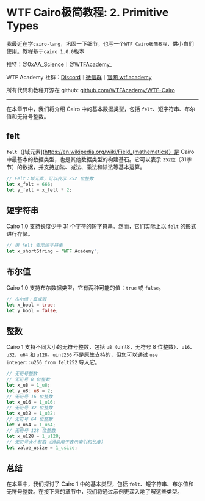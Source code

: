 # WTF Cairo极简教程: 2. Primitive Types

我最近在学`cairo-lang`，巩固一下细节，也写一个`WTF Cairo极简教程`，供小白们使用。教程基于`cairo 1.0.0`版本

推特：[@0xAA_Science](https://twitter.com/0xAA_Science)｜[@WTFAcademy_](https://twitter.com/WTFAcademy_)

WTF Academy 社群：[Discord](https://discord.wtf.academy)｜[微信群](https://docs.google.com/forms/d/e/1FAIpQLSe4KGT8Sh6sJ7hedQRuIYirOoZK_85miz3dw7vA1-YjodgJ-A/viewform?usp=sf_link)｜[官网 wtf.academy](https://wtf.academy)

所有代码和教程开源在 github: [github.com/WTFAcademy/WTF-Cairo](https://github.com/WTFAcademy/WTF-Cairo)

---

在本章节中，我们将介绍 Cairo 中的基本数据类型，包括 `felt`、短字符串、布尔值和无符号整数。

## felt

`felt`（[域元素](https://en.wikipedia.org/wiki/Field_(mathematics)）是 Cairo 中最基本的数据类型，也是其他数据类型的构建基石。它可以表示 `252位`（31字节）的数据，并支持加法、减法、乘法和除法等基本运算。

```rust
// Felt：域元素，可以表示 252 位整数
let x_felt = 666;
let y_felt = x_felt * 2;
```

## 短字符串

Cairo 1.0 支持长度少于 31 个字符的短字符串。然而，它们实际上以 `felt` 的形式进行存储。

```rust
// 用 felt 表示短字符串
let x_shortString = 'WTF Academy';
```

## 布尔值

Cairo 1.0 支持布尔数据类型，它有两种可能的值：`true` 或 `false`。

```rust
// 布尔值：真或假
let x_bool = true;
let y_bool = false;
```

## 整数

Cairo 1 支持不同大小的无符号整数，包括 `u8`（uint8，无符号 8 位整数）、`u16`、`u32`、`u64` 和 `u128`。`uint256` 不是原生支持的，但您可以通过 `use integer::u256_from_felt252` 导入它。

```rust
// 无符号整数
// 无符号 8 位整数
let x_u8 = 1_u8;
let y_u8: u8 = 2;
// 无符号 16 位整数
let x_u16 = 1_u16;
// 无符号 32 位整数
let x_u32 = 1_u32;
// 无符号 64 位整数
let x_u64 = 1_u64;
// 无符号 128 位整数
let x_u128 = 1_u128;
// 无符号大小整数（通常用于表示索引和长度）
let value_usize = 1_usize;
```

## 总结

在本章中，我们探讨了 Cairo 1 中的基本类型，包括 `felt`、短字符串、布尔值和无符号整数。在接下来的章节中，我们将通过示例更深入地了解这些类型。